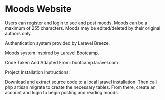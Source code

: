 # Moods Website
Users can register and login to see and post moods. Moods can be a maximum of 255 characters. Moods may be edited/deleted by their original authors only.

Authentication system provided by Laravel Breeze.

Moods system inspired by Laravel Bootcamp.

Code Taken And Adapted From: bootcamp.laravel.com

Project Installation Instructions:

Download and extract source code to a local laravel installation. Then call php artisan migrate to create the necessary tables. From there, create an account and login to begin posting and reading moods.


